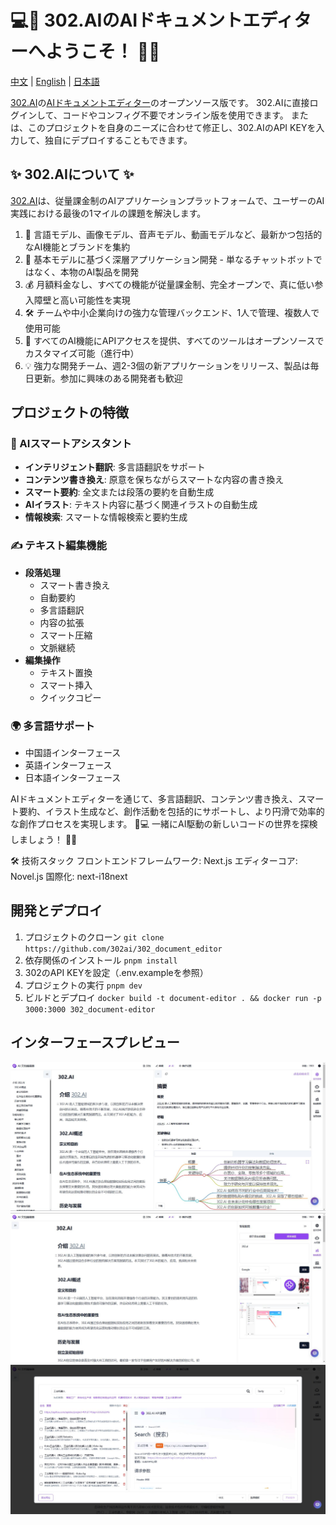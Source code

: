 # 💻🤖 302.AIのAIドキュメントエディターへようこそ！ 🚀✨

[中文](README_zh.md) | [English](README.md) | [日本語](README_ja.md)

[302.AI](https://302.ai)の[AIドキュメントエディター](https://302.ai/tools/word/)のオープンソース版です。
302.AIに直接ログインして、コードやコンフィグ不要でオンライン版を使用できます。
または、このプロジェクトを自身のニーズに合わせて修正し、302.AIのAPI KEYを入力して、独自にデプロイすることもできます。

## ✨ 302.AIについて ✨
[302.AI](https://302.ai)は、従量課金制のAIアプリケーションプラットフォームで、ユーザーのAI実践における最後の1マイルの課題を解決します。
1. 🧠 言語モデル、画像モデル、音声モデル、動画モデルなど、最新かつ包括的なAI機能とブランドを集約
2. 🚀 基本モデルに基づく深層アプリケーション開発 - 単なるチャットボットではなく、本物のAI製品を開発
3. 💰 月額料金なし、すべての機能が従量課金制、完全オープンで、真に低い参入障壁と高い可能性を実現
4. 🛠 チームや中小企業向けの強力な管理バックエンド、1人で管理、複数人で使用可能
5. 🔗 すべてのAI機能にAPIアクセスを提供、すべてのツールはオープンソースでカスタマイズ可能（進行中）
6. 💡 強力な開発チーム、週2-3個の新アプリケーションをリリース、製品は毎日更新。参加に興味のある開発者も歓迎

## プロジェクトの特徴

### 🤖 AIスマートアシスタント
- **インテリジェント翻訳**: 多言語翻訳をサポート
- **コンテンツ書き換え**: 原意を保ちながらスマートな内容の書き換え
- **スマート要約**: 全文または段落の要約を自動生成
- **AIイラスト**: テキスト内容に基づく関連イラストの自動生成
- **情報検索**: スマートな情報検索と要約生成

### ✍️ テキスト編集機能
- **段落処理**
  - スマート書き換え
  - 自動要約
  - 多言語翻訳
  - 内容の拡張
  - スマート圧縮
  - 文脈継続
- **編集操作**
  - テキスト置換
  - スマート挿入
  - クイックコピー

### 🌍 多言語サポート
- 中国語インターフェース
- 英語インターフェース
- 日本語インターフェース

AIドキュメントエディターを通じて、多言語翻訳、コンテンツ書き換え、スマート要約、イラスト生成など、創作活動を包括的にサポートし、より円滑で効率的な創作プロセスを実現します。 🎉💻 一緒にAI駆動の新しいコードの世界を探検しましょう！ 🌟🚀

🛠️ 技術スタック
フロントエンドフレームワーク: Next.js
エディターコア: Novel.js
国際化: next-i18next

## 開発とデプロイ
1. プロジェクトのクローン `git clone https://github.com/302ai/302_document_editor`
2. 依存関係のインストール `pnpm install`
3. 302のAPI KEYを設定（.env.exampleを参照）
4. プロジェクトの実行 `pnpm dev`
5. ビルドとデプロイ `docker build -t document-editor . && docker run -p 3000:3000 302_document-editor`

## インターフェースプレビュー
![インターフェースプレビュー](docs/preview.jpg)
![インターフェースプレビュー](docs/preview2.jpg)
![インターフェースプレビュー](docs/preview3.jpg)
